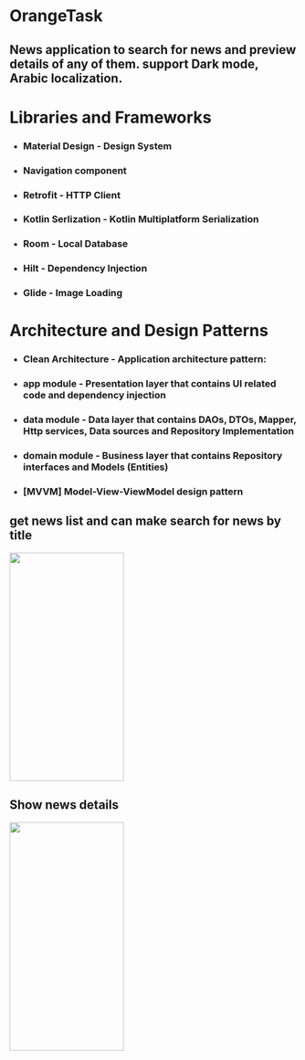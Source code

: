 # OrangeTask
## News application to search for news and preview details of any of them. support Dark mode, Arabic localization.

# Libraries and Frameworks
- ### Material Design - Design System
- ### Navigation component
* ### Retrofit - HTTP Client
+ ### Kotlin Serlization - Kotlin Multiplatform Serialization
- ### Room - Local Database
- ### Hilt - Dependency Injection
- ### Glide - Image Loading

# Architecture and Design Patterns
+ ### Clean Architecture - Application architecture pattern: 
- ### app module - Presentation layer that contains UI related code and dependency injection
- ### data module - Data layer that contains DAOs, DTOs, Mapper, Http services, Data sources and Repository Implementation
- ### domain module - Business layer that contains Repository interfaces and Models (Entities)
- ### [MVVM] Model-View-ViewModel design pattern


## get news list and can make search for news by title
<img src="https://github.com/mohamedsafwatnassar/OrangeTask/assets/55391701/bfbb8500-fbec-49c6-a2d8-dc3acd0b4f4c" width="200" height="400" />

## Show news details
<img src="https://github.com/mohamedsafwatnassar/OrangeTask/assets/55391701/08ff96ca-988a-46de-ab72-008d1086556f" width="200" height="400" />


